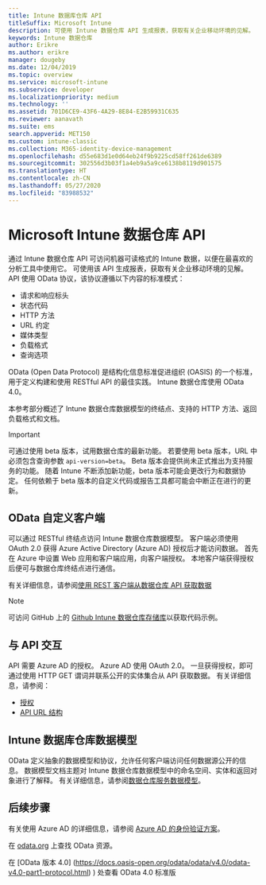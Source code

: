 ```yaml
---
title: Intune 数据库仓库 API
titleSuffix: Microsoft Intune
description: 可使用 Intune 数据仓库 API 生成报表，获取有关企业移动环境的见解。
keywords: Intune 数据仓库
author: Erikre
ms.author: erikre
manager: dougeby
ms.date: 12/04/2019
ms.topic: overview
ms.service: microsoft-intune
ms.subservice: developer
ms.localizationpriority: medium
ms.technology: ''
ms.assetid: 701D6CE9-43F6-4A29-8E84-E2B59931C635
ms.reviewer: aanavath
ms.suite: ems
search.appverid: MET150
ms.custom: intune-classic
ms.collection: M365-identity-device-management
ms.openlocfilehash: d55e683d1e0d64eb24f9b9225cd58ff261de6389
ms.sourcegitcommit: 302556d3b03f1a4eb9a5a9ce6138b8119d901575
ms.translationtype: HT
ms.contentlocale: zh-CN
ms.lasthandoff: 05/27/2020
ms.locfileid: "83988532"
---
```

# <a name="microsoft-intune-data-warehouse-api"></a>Microsoft Intune 数据仓库 API

通过 Intune 数据仓库 API 可访问机器可读格式的 Intune 数据，以便在最喜欢的分析工具中使用它。 可使用该 API 生成报表，获取有关企业移动环境的见解。 API 使用 OData 协议，该协议遵循以下内容的标准模式：

- 请求和响应标头
- 状态代码
- HTTP 方法
- URL 约定
- 媒体类型
- 负载格式
- 查询选项

OData (Open Data Protocol) 是结构化信息标准促进组织 (OASIS) 的一个标准，用于定义构建和使用 RESTful API 的最佳实践。 Intune 数据仓库使用 OData 4.0。

本参考部分概述了 Intune 数据仓库数据模型的终结点、支持的 HTTP 方法、返回负载格式和文档。

> [!Important]  
> 可通过使用 beta 版本，试用数据仓库的最新功能。 若要使用 beta 版本，URL 中必须包含查询参数 `api-version=beta`。 Beta 版本会提供尚未正式推出为支持服务的功能。 随着 Intune 不断添加新功能，beta 版本可能会更改行为和数据协定。 任何依赖于 beta 版本的自定义代码或报告工具都可能会中断正在进行的更新。 <!--If you experience problems with the beta service, follow [link to feedback process]() to report the issue or provide feedback.-->

## <a name="odata-custom-client"></a>OData 自定义客户端

可以通过 RESTful 终结点访问 Intune 数据仓库数据模型。 客户端必须使用 OAuth 2.0 获得 Azure Active Directory (Azure AD) 授权后才能访问数据。 首先在 Azure 中设置 Web 应用和客户端应用，向客户端授权。 本地客户端获得授权后便可与数据仓库终结点进行通信。

有关详细信息，请参阅[使用 REST 客户端从数据仓库 API 获取数据](reports-proc-data-rest.md)

> [!Note]  
> 可访问 GitHub 上的 [Github Intune 数据仓库存储库](https://github.com/Microsoft/Intune-Data-Warehouse)以获取代码示例。

## <a name="interacting-with-the-api"></a>与 API 交互

API 需要 Azure AD 的授权。 Azure AD 使用 OAuth 2.0。 一旦获得授权，即可通过使用 HTTP GET 谓词并联系公开的实体集合从 API 获取数据。 有关详细信息，请参阅：

- [授权](reports-api-url.md#authorization)
- [API URL 结构](reports-api-url.md#api-url-structure)

## <a name="intune-data-warehouse-data-model"></a>Intune 数据库仓库数据模型

OData 定义抽象的数据模型和协议，允许任何客户端访问任何数据源公开的信息。 数据模型文档主题对 Intune 数据仓库数据模型中的命名空间、实体和返回对象进行了解释。 有关详细信息，请参阅[数据仓库服务数据模型](reports-ref-data-model.md)。

## <a name="next-steps"></a>后续步骤

有关使用 Azure AD 的详细信息，请参阅 [Azure AD 的身份验证方案](https://docs.microsoft.com/azure/active-directory/develop/active-directory-authentication-scenarios)。

在 [odata.org](https://www.odata.org) 上查找 OData 资源。
  
在 [OData 版本 4.0] (https://docs.oasis-open.org/odata/odata/v4.0/odata-v4.0-part1-protocol.html) ) 处查看 OData 4.0 标准版  
